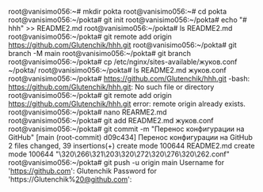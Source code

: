 root@vanisimo056:~# mkdir pokta
root@vanisimo056:~# cd pokta
root@vanisimo056:~/pokta# git init
root@vanisimo056:~/pokta# echo "# hhh" >> README2.md
root@vanisimo056:~/pokta# ls
README2.md
root@vanisimo056:~/pokta# git remote add origin https://github.com/Glutenchik/hhh.git
root@vanisimo056:~/pokta# git branch -M main
root@vanisimo056:~/pokta# git branch
root@vanisimo056:~/pokta# cp /etc/nginx/sites-available/жуков.conf ~/pokta/
root@vanisimo056:~/pokta# ls
README2.md  жуков.conf
root@vanisimo056:~/pokta# https://github.com/Glutenchik/hhh.git
-bash: https://github.com/Glutenchik/hhh.git: No such file or directory
root@vanisimo056:~/pokta# git remote add origin https://github.com/Glutenchik/hhh.git
error: remote origin already exists.
root@vanisimo056:~/pokta# nano REARME2.md
root@vanisimo056:~/pokta# git add README2.md жуков.conf
root@vanisimo056:~/pokta# git commit -m "Перенос конфигурации на GitHub"
[main (root-commit) d09c434] Перенос конфигурации на GitHub
 2 files changed, 39 insertions(+)
 create mode 100644 README2.md
 create mode 100644 "\320\266\321\203\320\272\320\276\320\262.conf"
root@vanisimo056:~/pokta# git push -u origin main
Username for 'https://github.com': Glutenchik
Password for 'https://Glutenchik%20@github.com':
